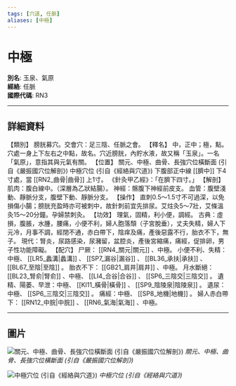 ```yaml
---
tags: [穴道, 任脈]
aliases: [中極]
---
```


# 中極

**別名**: 玉泉、氣原  
**經絡**: 任脈  
**國際代碼**: RN3  

---

## 詳細資料
【類別】
膀胱募穴。交會穴：足三陰、任脈之會。
【釋名】
中，正中；極，點。穴處一身上下左右之中點，故名。穴近膀胱，內貯水液，故又稱「玉泉」。一名「氣原」，意指其與元氣有關。
【位置】
關元、中極、曲骨、長強穴位橫斷面 (引自《嚴振國穴位解剖》)
中極穴位 (引自《經絡與穴道》)
下腹部正中線 [[臍中]] 下4寸處，當 [[RN2_曲骨|曲骨]] 上1寸。
《針灸甲乙經》：「在臍下四寸。」
【解剖】
肌肉：腹白線中。（深層為乙狀結腸）。
神經：髂腹下神經前皮支。
血管：腹壁淺動、靜脈分支，腹壁下動、靜脈分支。
【操作】
直刺0.5～1.5寸不可過深，以免損傷小腸；膀胱充盈時亦可被刺中，故針刺前宜先排尿。艾炷灸5～7壯，艾條溫灸15～20分鐘。孕婦禁刺灸。
【功效】
理氣，固精，利小便，調經。
古典：虛損，腹脹，水腫，腰痛，小便不利，婦人胞落頹（子宮脫垂），丈夫失精，婦人下元冷，月事不調，經閉不通，赤白帶下，陰痒及痛，產後惡露不行，胎衣不下，無子。
現代：腎炎，尿路感染，尿瀦留，盆腔炎，產後宮縮痛，痛經，促排卵，男子性功能障礙。
【配穴】
尸厥： [[RN4_關元|關元]] 、中極。
小便不利、失精：中極、 [[LR5_蠡溝|蠡溝]] 、 [[SP7_漏谷|漏谷]] 、 [[BL36_承扶|承扶]] 、 [[BL67_至陰|至陰]] 。
胎衣不下： [[GB21_肩井|肩井]] 、中極。
月水斷絕： [[BL23_腎俞|腎俞]] 、中極、 [[LI4_合谷|合谷]] 、 [[SP6_三陰交|三陰交]] 。
遺精、陽萎、早泄：中極、 [[KI11_橫骨|橫骨]] 、 [[SP9_陰陵泉|陰陵泉]] 。
遺尿：中極、 [[SP6_三陰交|三陰交]] 。
痛經：中極、 [[SP8_地機|地機]] 。
婦人赤白帶下： [[RN12_中脘|中脘]] 、 [[RN6_氣海|氣海]] 、中極。

---

## 圖片
![關元、中極、曲骨、長強穴位橫斷面 (引自《嚴振國穴位解剖》)](https://yibian.hopto.org/pic/acu/norm/13/guanyuan,zhongji,...(yen).jpg)
_關元、中極、曲骨、長強穴位橫斷面 (引自《嚴振國穴位解剖》)_

![中極穴位 (引自《經絡與穴道》)](https://yibian.hopto.org/pic/acu/norm/13/zhongji(j&a).jpg)
_中極穴位 (引自《經絡與穴道》)_

